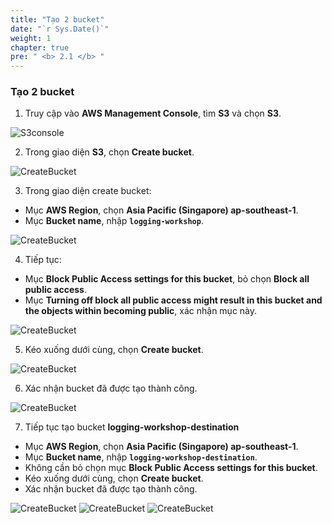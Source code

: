 ```yaml
---
title: "Tạo 2 bucket"
date: "`r Sys.Date()`"
weight: 1
chapter: true
pre: " <b> 2.1 </b> "
---
```


### Tạo 2 bucket

1. Truy cập vào **AWS Management Console**, tìm **S3** và chọn **S3**.

![S3console](Workshop-1/images/2.prerequisite/20.png)

2. Trong giao diện **S3**, chọn **Create bucket**.

![CreateBucket](Workshop-1/images/2.prerequisite/21.png)

3. Trong giao diện create bucket:

- Mục **AWS Region**, chọn **Asia Pacific (Singapore) ap-southeast-1**.
- Mục **Bucket name**, nhập **`logging-workshop`**.

![CreateBucket](Workshop-1/images/2.prerequisite/22.png)

4. Tiếp tục:

- Mục **Block Public Access settings for this bucket**, bỏ chọn **Block all public access**.
- Mục **Turning off block all public access might result in this bucket and the objects within becoming public**, xác nhận mục này.

![CreateBucket](Workshop-1/images/2.prerequisite/23.png)

5. Kéo xuống dưới cùng, chọn **Create bucket**.

![CreateBucket](Workshop-1/images/2.prerequisite/24.png)

6. Xác nhận bucket đã được tạo thành công.

![CreateBucket](Workshop-1/images/2.prerequisite/25.png)

7. Tiếp tục tạo bucket **logging-workshop-destination**

- Mục **AWS Region**, chọn **Asia Pacific (Singapore) ap-southeast-1**.
- Mục **Bucket name**, nhập **`logging-workshop-destination`**.
- Không cần bỏ chọn mục **Block Public Access settings for this bucket**.
- Kéo xuống dưới cùng, chọn **Create bucket**.
- Xác nhận bucket đã được tạo thành công.

![CreateBucket](Workshop-1/images/2.prerequisite/39.png)
![CreateBucket](Workshop-1/images/2.prerequisite/40.png)
![CreateBucket](Workshop-1/images/2.prerequisite/41.png)
